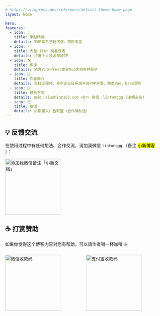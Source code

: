 ```yaml
---
# https://vitepress.dev/reference/default-theme-home-page
layout: home

hero:
features:
  - icon: 💡
    title: 奉献精神
    details: 知识体系整理沉淀，随时复盘
  - icon: ⚡️
    title: 大型 ITer 面基现场
    details: 打造个人技术领域IP
  - icon: 🛠️
    title: 练手
    details: 依靠VitePress体验Vue生态各种轮子
  - icon: 🔩
    title: 作者简介
    details: 全栈工程师，多年企业级系统平台PHP开发，熟悉Vue，base深圳
  - icon: 🔑
    title: 联系方式
    details: 邮箱：siushin@163.com <br> 微信：lintonggg (注明来意)
  - icon: 📦
    title: 恰饭
    details: 后期接入广告联盟（合作请私信）
---
```


## 💡 反馈交流

在使用过程中有任何想法、合作交流，请加我微信 `lintonggg` （备注 <mark>小新博客</mark> ）：

<img src="/public/微信二维码.jpg" alt="添加我微信备注「小新文档」" style="width: 180px;" />

## ☕️ 打赏赞助

如果你觉得这个博客内容对您有帮助，可以请作者喝一杯咖啡 ☕️

<div class="coffee">
<img src="/public/微信收款码.jpg" alt="微信收款码" style="width: 180px;" />
<img src="/public/支付宝收款码.jpg" alt="支付宝收款码" style="width: 180px;" />
</div>

<style>

/* 彩虹动画 */
:root {
  animation: rainbow 12s linear infinite;
}

@media (min-width: 640px) {
  :root {
    --vp-home-hero-image-filter: blur(56px);
  }
}

@media (min-width: 960px) {
  :root {
    --vp-home-hero-image-filter: blur(68px);
  }
}

.VPFeatures.VPHomeFeatures {
  margin-top: 20px;
}

.coffee {
  display: flex;
  align-items: center;
  margin-top: 20px;

  & > img {
    margin-right: 80px;
  }
}
</style>
